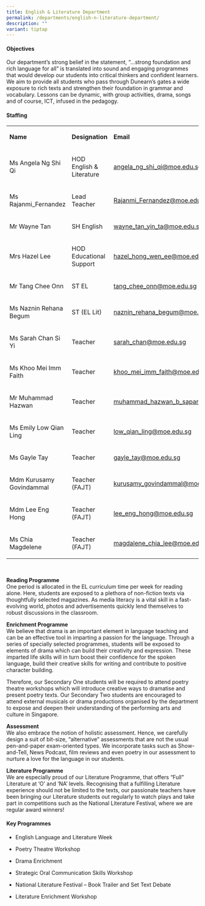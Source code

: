 ```yaml
---
title: English & Literature Department
permalink: /departments/english-n-literature-department/
description: ""
variant: tiptap
---
```

<h4>Objectives</h4>
<p>Our department’s strong belief in the statement, “…strong foundation and
    rich language for all” is translated into sound and engaging programmes
    that would develop our students into critical thinkers and confident learners.
    We aim to provide all students who pass through Dunearn’s gates a wide
    exposure to rich texts and strengthen their foundation in grammar and vocabulary.
    Lessons can be dynamic, with group activities, drama, songs and of course,
    ICT, infused in the pedagogy.</p>
<h4>Staffing</h4>
<table>
    <tbody>
        <tr>
            <td rowspan="1" colspan="1">
                <p><strong>Name</strong>
                </p>
            </td>
            <td rowspan="1" colspan="1">
                <p><strong>Designation</strong>
                </p>
            </td>
            <td rowspan="1" colspan="1">
                <p><strong>Email</strong>
                </p>
            </td>
        </tr>
        <tr>
            <td rowspan="1" colspan="1">
                <p>Ms Angela Ng Shi Qi</p>
            </td>
            <td rowspan="1" colspan="1">
                <p>HOD English &amp; Literature</p>
            </td>
            <td rowspan="1" colspan="1">
                <p><a href="mailto:angela_ng_shi_qi@moe.edu.sg" rel="noopener noreferrer nofollow" target="_blank">angela_ng_shi_qi@moe.edu.sg</a>
                </p>
            </td>
        </tr>
        <tr>
            <td rowspan="1" colspan="1">
                <p>Ms Rajanmi_Fernandez</p>
            </td>
            <td rowspan="1" colspan="1">
                <p>Lead Teacher</p>
            </td>
            <td rowspan="1" colspan="1">
                <p><a href="Rajanmi_Fernandez@moe.edu.sg" rel="noopener noreferrer nofollow" target="_blank">Rajanmi_Fernandez@moe.edu.sg</a>
                </p>
            </td>
        </tr>
        <tr>
            <td rowspan="1" colspan="1">
                <p>Mr Wayne Tan</p>
            </td>
            <td rowspan="1" colspan="1">
                <p>SH English</p>
            </td>
            <td rowspan="1" colspan="1">
                <p><a href="wayne_tan_yin_ta@moe.edu.sg" rel="noopener noreferrer nofollow" target="_blank">wayne_tan_yin_ta@moe.edu.sg</a>
                </p>
            </td>
        </tr>
        <tr>
            <td rowspan="1" colspan="1">
                <p>Mrs Hazel Lee</p>
            </td>
            <td rowspan="1" colspan="1">
                <p>HOD Educational Support</p>
            </td>
            <td rowspan="1" colspan="1">
                <p><a href="mailto:hazel_hong_wen_ee@moe.edu.sg" rel="noopener noreferrer nofollow" target="_blank">hazel_hong_wen_ee@moe.edu.sg</a>
                </p>
            </td>
        </tr>
        <tr>
            <td rowspan="1" colspan="1">
                <p>Mr Tang Chee Onn</p>
            </td>
            <td rowspan="1" colspan="1">
                <p>ST EL</p>
            </td>
            <td rowspan="1" colspan="1">
                <p><a href="mailto:tang_chee_onn@moe.edu.sg" rel="noopener noreferrer nofollow" target="_blank">tang_chee_onn@moe.edu.sg</a>
                </p>
            </td>
        </tr>
        <tr>
            <td rowspan="1" colspan="1">
                <p>Ms Naznin Rehana Begum</p>
            </td>
            <td rowspan="1" colspan="1">
                <p>ST (EL Lit)</p>
            </td>
            <td rowspan="1" colspan="1">
                <p><a href="mailto:naznin_rehana_begum@moe.edu.sg" rel="noopener noreferrer nofollow" target="_blank">naznin_rehana_begum@moe.edu.sg</a>
                </p>
            </td>
        </tr>
        <tr>
            <td rowspan="1" colspan="1">
                <p>Ms Sarah Chan Si Yi</p>
            </td>
            <td rowspan="1" colspan="1">
                <p>Teacher</p>
            </td>
            <td rowspan="1" colspan="1">
                <p><a href="sarah_chan@moe.edu.sg" rel="noopener noreferrer nofollow" target="_blank">sarah_chan@moe.edu.sg</a>
                </p>
            </td>
        </tr>
        <tr>
            <td rowspan="1" colspan="1">
                <p>Ms Khoo Mei Imm Faith</p>
            </td>
            <td rowspan="1" colspan="1">
                <p>Teacher</p>
            </td>
            <td rowspan="1" colspan="1">
                <p><a href="mailto:khoo_mei_imm_faith@moe.edu.sg" rel="noopener noreferrer nofollow" target="_blank">khoo_mei_imm_faith@moe.edu.sg</a>
                </p>
            </td>
        </tr>
        <tr>
            <td rowspan="1" colspan="1">
                <p>Mr Muhammad Hazwan</p>
            </td>
            <td rowspan="1" colspan="1">
                <p>Teacher</p>
            </td>
            <td rowspan="1" colspan="1">
                <p><a href="mailto:muhammad_hazwan_b_sapari@moe.edu.sg" rel="noopener noreferrer nofollow" target="_blank">muhammad_hazwan_b_sapari@moe.edu.sg</a>
                </p>
            </td>
        </tr>
        <tr>
            <td rowspan="1" colspan="1">
                <p>Ms Emily Low Qian Ling</p>
            </td>
            <td rowspan="1" colspan="1">
                <p>Teacher</p>
            </td>
            <td rowspan="1" colspan="1">
                <p><a href="low_qian_ling@moe.edu.sg" rel="noopener noreferrer nofollow" target="_blank">low_qian_ling@moe.edu.sg</a>
                </p>
            </td>
        </tr>
        <tr>
            <td rowspan="1" colspan="1">
                <p>Ms Gayle Tay</p>
            </td>
            <td rowspan="1" colspan="1">
                <p>Teacher</p>
            </td>
            <td rowspan="1" colspan="1">
                <p><a href="gayle_tay@moe.edu.sg" rel="noopener noreferrer nofollow" target="_blank">gayle_tay@moe.edu.sg</a>
                </p>
            </td>
        </tr>
        <tr>
            <td rowspan="1" colspan="1">
                <p>Mdm Kurusamy Govindammal</p>
            </td>
            <td rowspan="1" colspan="1">
                <p>Teacher (FAJT)</p>
            </td>
            <td rowspan="1" colspan="1">
                <p><a href="kurusamy_govindammal@moe.edu.sg" rel="noopener noreferrer nofollow" target="_blank">kurusamy_govindammal@moe.edu.sg</a>
                </p>
            </td>
        </tr>
        <tr>
            <td rowspan="1" colspan="1">
                <p>Mdm Lee Eng Hong</p>
            </td>
            <td rowspan="1" colspan="1">
                <p>Teacher (FAJT)</p>
            </td>
            <td rowspan="1" colspan="1">
                <p><a href="lee_eng_hong@moe.edu.sg" rel="noopener noreferrer nofollow" target="_blank">lee_eng_hong@moe.edu.sg</a>
                </p>
            </td>
        </tr>
        <tr>
            <td rowspan="1" colspan="1">
                <p>Ms Chia Magdelene&nbsp;</p>
            </td>
            <td rowspan="1" colspan="1">
                <p>Teacher (FAJT)</p>
            </td>
            <td rowspan="1" colspan="1">
                <p><a href="magdalene_chia_lee@moe.edu.sg" rel="noopener noreferrer nofollow" target="_blank">magdalene_chia_lee@moe.edu.sg</a>
                </p>
            </td>
        </tr>
    </tbody>
</table>
<p>&nbsp;</p>
<p><strong>Reading Programme<br></strong>One period is allocated in the EL
    curriculum time per week for reading alone. Here, students are exposed
    to a plethora of non-fiction texts via thoughtfully selected magazines.
    As media literacy is a vital skill in a fast-evolving world, photos and
    advertisements quickly lend themselves to robust discussions in the classroom.</p>
<p><strong>Enrichment Programme<br></strong>We believe that drama is an important
    element in language teaching and can be an effective tool in imparting
    a passion for the language. Through a series of specially selected programmes,
    students will be exposed to elements of drama which can build their creativity
    and expression. These imparted life skills will in turn boost their confidence
    for the spoken language, build their creative skills for writing and contribute
    to positive character building.</p>
<p>Therefore, our Secondary One students will be required to attend poetry
    theatre workshops which will introduce creative ways to dramatise and present
    poetry texts. Our Secondary Two students are encouraged to attend external
    musicals or drama productions organised by the department to expose and
    deepen their understanding of the performing arts and culture in Singapore.</p>
<p><strong>Assessment<br></strong>We also embrace the notion of holistic
    assessment. Hence, we carefully design a suit of bit-size, “alternative”
    assessments that are not the usual pen-and-paper exam-oriented types. We
    incorporate tasks such as Show-and-Tell, News Podcast, film reviews and
    even poetry in our assessment to nurture a love for the language in our
    students.</p>
<p><strong>Literature Programme<br></strong>We are especially proud of our
    Literature Programme, that offers “Full” Literature at ‘O’ and ‘NA’ levels.
    Recognising that a fulfilling Literature experience should not be limited
    to the texts, our passionate teachers have been bringing our Literature
    students out regularly to watch plays and take part in competitions such
    as the National Literature Festival, where we are regular award winners!</p>
<h4>Key Programmes</h4>
<ul data-tight="true" class="tight">
    <li>
        <p>English Language and Literature Week</p>
    </li>
    <li>
        <p>Poetry Theatre Workshop</p>
    </li>
    <li>
        <p>Drama Enrichment</p>
    </li>
    <li>
        <p>Strategic Oral Communication Skills Workshop</p>
    </li>
    <li>
        <p>National Literature Festival – Book Trailer and Set Text Debate</p>
    </li>
    <li>
        <p>Literature Enrichment Workshop</p>
    </li>
</ul>
<p></p>